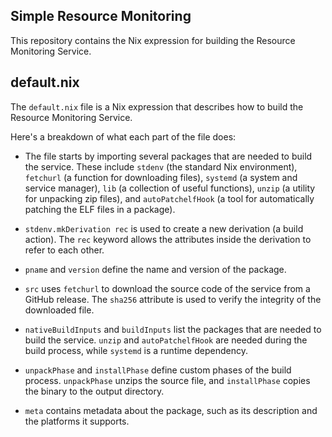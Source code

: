 ## Simple Resource Monitoring
This repository contains the Nix expression for building the Resource Monitoring Service.

## default.nix

The `default.nix` file is a Nix expression that describes how to build the Resource Monitoring Service.

Here's a breakdown of what each part of the file does:

- The file starts by importing several packages that are needed to build the service. These include `stdenv` (the standard Nix environment), `fetchurl` (a function for downloading files), `systemd` (a system and service manager), `lib` (a collection of useful functions), `unzip` (a utility for unpacking zip files), and `autoPatchelfHook` (a tool for automatically patching the ELF files in a package).

- `stdenv.mkDerivation rec` is used to create a new derivation (a build action). The `rec` keyword allows the attributes inside the derivation to refer to each other.

- `pname` and `version` define the name and version of the package.

- `src` uses `fetchurl` to download the source code of the service from a GitHub release. The `sha256` attribute is used to verify the integrity of the downloaded file.

- `nativeBuildInputs` and `buildInputs` list the packages that are needed to build the service. `unzip` and `autoPatchelfHook` are needed during the build process, while `systemd` is a runtime dependency.

- `unpackPhase` and `installPhase` define custom phases of the build process. `unpackPhase` unzips the source file, and `installPhase` copies the binary to the output directory.

- `meta` contains metadata about the package, such as its description and the platforms it supports.
